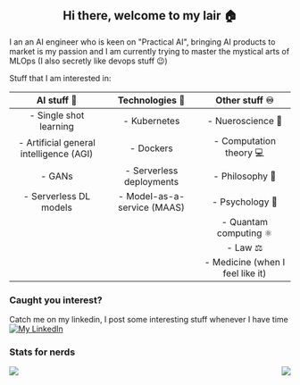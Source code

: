 <h2 align="center">Hi there, welcome to my lair 🏠</h2>

I an an AI engineer who is keen on "Practical AI", bringing AI products to market is my passion and I am currently trying to master the mystical arts of MLOps (I also secretly like devops stuff 😉)

Stuff that I am interested in:

|AI stuff 🤖                           |Technologies 🔧            |Other stuff ♾|
|:-------------------------------------:|:-------------------------:|:------------------------------:|
|- Single shot learning                 |- Kubernetes               |- Nueroscience 🧠
|- Artificial general intelligence (AGI)|- Dockers                  |- Computation theory 💻
|- GANs                                 |- Serverless deployments   |- Philosophy 🗿
|- Serverless DL models                 |- Model-as-a-service (MAAS)|- Psychology 📖
|                                       |                           |- Quantam computing ⚛
|                                       |                           |- Law ⚖
|                                       |                           |- Medicine (when I feel like it)

### Caught you interest?

Catch me on my linkedin, I post some interesting stuff whenever I have time
[![My LinkedIn](https://img.shields.io/badge/LinkedIn-0077B5?style=for-the-badge&logo=linkedin&logoColor=white)](https://www.linkedin.com/in/amr-ahmed-ai/)


### Stats for nerds

<a href="https://github.com/anuraghazra/github-readme-stats">
  <img align="right" src="https://github-readme-stats.vercel.app/api?username=Amr-devman&show_icons=true&theme=radical" />
</a>


<a href="https://github.com/anuraghazra/github-readme-stats">
  <img align="left" src="https://github-readme-stats.vercel.app/api/top-langs/?username=Amr-devman&theme=radical&compact=true" />
</a>



